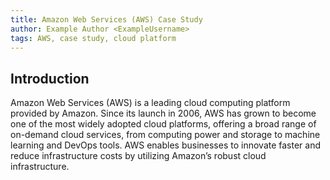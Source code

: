 ```yaml
---
title: Amazon Web Services (AWS) Case Study
author: Example Author <ExampleUsername>
tags: AWS, case study, cloud platform
---
```


## Introduction

Amazon Web Services (AWS) is a leading cloud computing platform provided by Amazon. Since its launch in 2006, AWS has grown to become one of the most widely adopted cloud platforms, offering a broad range of on-demand cloud services, from computing power and storage to machine learning and DevOps tools. AWS enables businesses to innovate faster and reduce infrastructure costs by utilizing Amazon’s robust cloud infrastructure.

